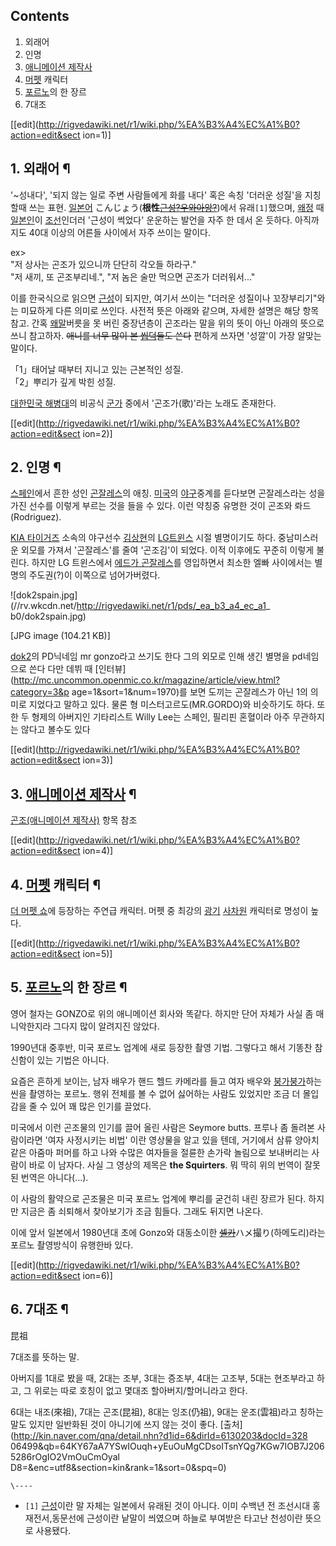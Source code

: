 ## Contents

    

1. 외래어 
2. 인명 
3. [애니메이션 제작사](%EC%95%A0%EB%8B%88%EB%A9%94%EC%9D%B4%EC%85%98%20%EC%A0%9C%EC%9E%91%EC%82%AC.md)
4. [머펫](%EB%A8%B8%ED%8E%AB.md) 캐릭터 
5. [포르노](%ED%8F%AC%EB%A5%B4%EB%85%B8.md)의 한 장르 
6. 7대조 

[[edit](http://rigvedawiki.net/r1/wiki.php/%EA%B3%A4%EC%A1%B0?action=edit&sect
ion=1)]

## 1. 외래어 ¶

'~성내다', '되지 않는 일로 주변 사람들에게 화를 내다' 혹은 속칭 '더러운 성질'을 지칭할때 쓰는 표현.
[일본어](%EC%9D%BC%EB%B3%B8%EC%96%B4.md) こんじょう(**根性**<del>[근성?우와아앙?](%EA%B7%BC%EC%84%B1%EC%B2%B4.md)</del>)에서 유래`[1]`했으며,
[왜정](%EC%99%9C%EC%A0%95.md) 때 [일본인](%EC%9D%BC%EB%B3%B8%EC%9D%B8.md)이
[조선](%EC%A1%B0%EC%84%A0.md)인더러 '근성이 썩었다' 운운하는 발언을 자주 한 데서 온 듯하다. 아직까지도 40대
이상의 어른들 사이에서 자주 쓰이는 말이다.

  

ex>  
"저 상사는 곤조가 있으니까 단단히 각오들 하라구."  
"저 새끼, 또 곤조부리네.", "저 놈은 술만 먹으면 곤조가 더러워서..."

  

이를 한국식으로 읽으면 [근성](%EA%B7%BC%EC%84%B1.md)이 되지만, 여기서 쓰이는 "더러운 성질이나 꼬장부리기"와는
미묘하게 다른 의미로 쓰인다. 사전적 뜻은 아래와 같으며, 자세한 설명은 해당 항목 참고. 간혹
[왜말](%EC%9D%BC%EB%B3%B8%EC%96%B4.md)버릇을 못 버린 중장년층이 곤조라는 말을 위의 뜻이 아닌 아래의 뜻으로
쓰니 참고하자. <del>애니를 너무 많이 본 [씹덕](%EC%94%B9%EB%8D%95.md)들도 쓴다</del> 편하게 쓰자면
'성깔'이 가장 알맞는 말이다.

  

「1」태어날 때부터 지니고 있는 근본적인 성질.  
「2」뿌리가 깊게 박힌 성질.

  

[대한민국 해병대](%EB%8C%80%ED%95%9C%EB%AF%BC%EA%B5%AD%20%ED%95%B4%EB%B3%91%EB%8C%80.md)의 비공식 [군가](%EA%B5%B0%EA%B0%80.md) 중에서 '곤조가(歌)'라는 노래도 존재한다.

  

[[edit](http://rigvedawiki.net/r1/wiki.php/%EA%B3%A4%EC%A1%B0?action=edit&sect
ion=2)]

## 2. 인명 ¶

[스페인](%EC%8A%A4%ED%8E%98%EC%9D%B8.md)에서 흔한 성인
[곤잘레스](%EA%B3%A4%EC%9E%98%EB%A0%88%EC%8A%A4.md)의 애칭.
[미국](%EB%AF%B8%EA%B5%AD.md)의 [야구](%EC%95%BC%EA%B5%AC.md)중계를 듣다보면 곤잘레스라는
성을 가진 선수를 이렇게 부르는 것을 들을 수 있다. 이런 약칭중 유명한 것이 곤조와 롸드(Rodriguez).

  

[KIA 타이거즈](KIA%20%ED%83%80%EC%9D%B4%EA%B1%B0%EC%A6%88.md) 소속의 야구선수
[김상현](%EA%B9%80%EC%83%81%ED%98%84.md)의 [LG트윈스](LG%20%ED%8A%B8%EC%9C%88%EC%8A%A4.md) 시절 별명이기도 하다. 중남미스러운 외모를 가져서
'곤잘레스'를 줄여 '곤조김'이 되었다. 이적 이후에도 꾸준히 이렇게 불린다. 하지만 LG 트윈스에서 [에드가 곤잘레스](%EC%97%90%EB%93%9C%EA%B0%80%20%EA%B3%A4%EC%9E%98%EB%A0%88%EC%8A%A4.md)를 영입하면서 최소한 엘빠
사이에서는 별명의 주도권(?)이 이쪽으로 넘어가버렸다.

  

![dok2spain.jpg](//rv.wkcdn.net/http://rigvedawiki.net/r1/pds/_ea_b3_a4_ec_a1_
b0/dok2spain.jpg)

[JPG image (104.21 KB)]

  

[dok2](dok2.md)의 PD닉네임 mr gonzo라고 쓰기도 한다 그의 외모로 인해 생긴 별명을 pd네임으로 쓴다 다만 데뷔 때
[인터뷰](http://mc.uncommon.openmic.co.kr/magazine/article/view.html?category=3&p
age=1&sort=1&num=1970)를 보면 도끼는 곤잘레스가 아닌 1의 의미로 지었다고 말하고 있다. 물론 형
미스터고르도(MR.GORDO)와 비슷하기도 하다. 또한 두 형제의 아버지인 기타리스트 Willy Lee는 스페인, 필리핀 혼혈이라 아주
무관하지는 않다고 볼수도 있다

  

[[edit](http://rigvedawiki.net/r1/wiki.php/%EA%B3%A4%EC%A1%B0?action=edit&sect
ion=3)]

## 3. [애니메이션 제작사](%EC%95%A0%EB%8B%88%EB%A9%94%EC%9D%B4%EC%85%98%20%EC%A0%9C%EC%9E%91%EC%82%AC.md) ¶

[곤조(애니메이션 제작사)](%EA%B3%A4%EC%A1%B0%28%EC%95%A0%EB%8B%88%EB%A9%94%EC%9D%B4%EC%85%98%20%EC%A0%9C%EC%9E%91%EC%82%AC%29.md) 항목 참조

  

[[edit](http://rigvedawiki.net/r1/wiki.php/%EA%B3%A4%EC%A1%B0?action=edit&sect
ion=4)]

## 4. [머펫](%EB%A8%B8%ED%8E%AB.md) 캐릭터 ¶

[더 머펫 쇼](%EB%8D%94%20%EB%A8%B8%ED%8E%AB%20%EC%87%BC.md)에 등장하는 주연급 캐릭터. 머펫 중
최강의 [광기](%EA%B4%91%EA%B8%B0.md) [사차원](%EC%82%AC%EC%B0%A8%EC%9B%90.md)
캐릭터로 명성이 높다.

  

[[edit](http://rigvedawiki.net/r1/wiki.php/%EA%B3%A4%EC%A1%B0?action=edit&sect
ion=5)]

## 5. [포르노](%ED%8F%AC%EB%A5%B4%EB%85%B8.md)의 한 장르 ¶

영어 철자는 GONZO로 위의 애니메이션 회사와 똑같다. 하지만 단어 자체가 사실 좀 매니악한지라 그다지 많이 알려지진 않았다.

  

1990년대 중후반, 미국 포르노 업계에 새로 등장한 촬영 기법. 그렇다고 해서 기똥찬 참신함이 있는 기법은 아니다.

  

요즘은 흔하게 보이는, 남자 배우가 핸드 헬드 카메라를 들고 여자 배우와
[붕가붕가](%EB%B6%95%EA%B0%80%EB%B6%95%EA%B0%80.md)하는 씬을 촬영하는 포르노. 행위 전체를 볼 수
없어 싫어하는 사람도 있었지만 조금 더 몰입감을 줄 수 있어 꽤 많은 인기를 끌었다.

  

미국에서 이런 곤조물의 인기를 끌어 올린 사람은 Seymore butts. 프루나 좀 돌려본 사람이라면 '여자 사정시키는 비법' 이란
영상물을 알고 있을 텐데, 거기에서 삼류 양아치같은 아줌마 퍼머를 하고 나와 수많은 여자들을 절륜한 손가락 놀림으로 보내버리는 사람이 바로
이 남자다. 사실 그 영상의 제목은 **the Squirters**. 뭐 딱히 위의 번역이 잘못된 번역은 아니다(…).

  

이 사람의 활약으로 곤조물은 미국 포르노 업계에 뿌리를 굳건히 내린 장르가 된다. 하지만 지금은 좀 쇠퇴해서 찾아보기가 조금 힘들다. 그래도
뒤지면 나온다.

  

이에 앞서 일본에서 1980년대 초에 Gonzo와 대동소이한
<del>[셀카](%EB%A5%98%ED%95%B4%EB%82%98.md)</del>ハメ撮り(하메도리)라는 포르노 촬영방식이 유행한바
있다.

  

[[edit](http://rigvedawiki.net/r1/wiki.php/%EA%B3%A4%EC%A1%B0?action=edit&sect
ion=6)]

## 6. 7대조 ¶

昆祖

  

7대조를 뜻하는 말.

  

아버지를 1대로 봤을 때, 2대는 조부, 3대는 증조부, 4대는 고조부, 5대는 현조부라고 하고, 그 위로는 따로 호칭이 없고 몇대조
할아버지/할머니라고 한다.

  

6대는 내조(來祖), 7대는 곤조(昆祖), 8대는 잉조(仍祖), 9대는 운조(雲祖)라고 칭하는 말도 있지만 일반화된 것이 아니기에 쓰지 않는
것이 좋다. [출처](http://kin.naver.com/qna/detail.nhn?d1id=6&dirId=6130203&docId=328
06499&qb=64KY67aA7YSwIOuqh+yEuOuMgCDsoITsnYQg7KGw7IOB7J2065286rOgIO2VmOuCmOyal
D8=&enc=utf8&section=kin&rank=1&sort=0&spq=0)

  

`\----`

  * `[1]` [근성](%EA%B7%BC%EC%84%B1.md)이란 말 자체는 일본에서 유래된 것이 아니다. 이미 수백년 전 조선시대 홍재전서,동문선에 근성이란 낱말이 씌였으며 하늘로 부여받은 타고난 천성이란 뜻으로 사용됐다.


